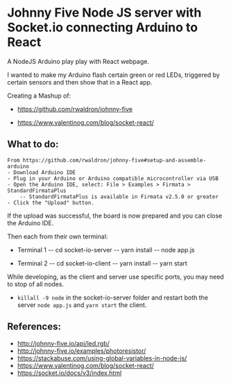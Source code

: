 # Johnny Five Node JS server with Socket.io connecting Arduino to React
A NodeJS Arduino play play with React webpage.

I wanted to make my Arduino flash certain green or red LEDs, triggered by certain sensors and then show that in a React app.

Creating a Mashup of:

- https://github.com/rwaldron/johnny-five


- https://www.valentinog.com/blog/socket-react/
## What to do:

    From https://github.com/rwaldron/johnny-five#setup-and-assemble-arduino
    - Download Arduino IDE
    - Plug in your Arduino or Arduino compatible microcontroller via USB
    - Open the Arduino IDE, select: File > Examples > Firmata > StandardFirmataPlus
        -- StandardFirmataPlus is available in Firmata v2.5.0 or greater
    - Click the "Upload" button.

If the upload was successful, the board is now prepared and you can close the Arduino IDE.

Then each from their own terminal:
- Terminal 1
-- cd socket-io-server
-- yarn install
-- node app.js

- Terminal 2
-- cd socket-io-client
-- yarn install
-- yarn start

While developing, as the client and server use specific ports, you may need to stop of all nodes.
- `killall -9 node` in the socket-io-server folder and restart both the server `node app.js` and `yarn start` the client.


## References:
- http://johnny-five.io/api/led.rgb/
- http://johnny-five.io/examples/photoresistor/
- https://stackabuse.com/using-global-variables-in-node-js/
- https://www.valentinog.com/blog/socket-react/
- https://socket.io/docs/v3/index.html

